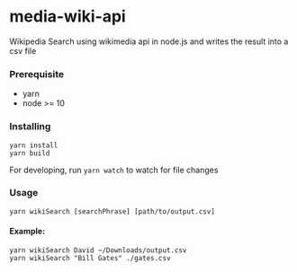 # media-wiki-api

Wikipedia Search using wikimedia api in node.js and writes the result into a csv file

### Prerequisite

- yarn
- node >= 10

### Installing

```
yarn install
yarn build
```

For developing, run `yarn watch` to watch for file changes

### Usage

```
yarn wikiSearch [searchPhrase] [path/to/output.csv]
```

#### Example:

```
yarn wikiSearch David ~/Downloads/output.csv
yarn wikiSearch "Bill Gates" ./gates.csv
```
